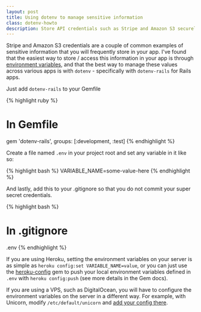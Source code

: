 ```yaml
---
layout: post
title: Using dotenv to manage sensitive information
class: dotenv-howto
description: Store API credentials such as Stripe and Amazon S3 securely in a local config file called .env with the help of a little gem.
---
```


Stripe and Amazon S3 credentials are a couple of common
examples of sensitive information that you will frequently store
in your app. I've found that the easiest way to store / access
this information in your app is through [environment variables](http://www.wikiwand.com/en/Environment_variable),
and that the best way to manage these values across various apps
is with `dotenv` - specifically with `dotenv-rails` for Rails
apps.

Just add `dotenv-rails` to your Gemfile

  {% highlight ruby %}
 # In Gemfile
   gem 'dotenv-rails', groups: [:development, :test]
  {% endhighlight %}

Create a file named `.env` in your project root and set any variable in it
like so:

  {% highlight bash %}
 VARIABLE_NAME=some-value-here
  {% endhighlight %}


And lastly, add this to your .gitignore so that you do not commit your
super secret credentials.

  {% highlight bash %}
 # In .gitignore
   .env
  {% endhighlight %}

If you are using Heroku, setting the environment variables on your
server is as simple as `heroku config:set VARIABLE_NAME=value`, or you
can just use the [heroku-config](https://github.com/ddollar/heroku-config)
gem to push your local environment variables defined in `.env` with
`heroku config:push` (see more details in the Gem docs).

If you are using a VPS, such as DigitalOcean, you will have to configure
the environment variables on the server in a different way. For example,
with Unicorn, modify `/etc/default/unicorn` and [add your config
there](https://www.digitalocean.com/community/questions/unicorn-not-reading-environment-variables-correctly).
